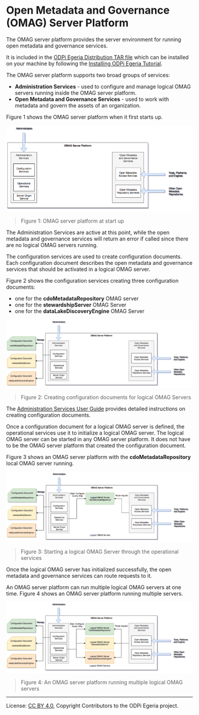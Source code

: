 <!-- SPDX-License-Identifier: CC-BY-4.0 -->
<!-- Copyright Contributors to the ODPi Egeria project. -->

# Open Metadata and Governance (OMAG) Server Platform

The OMAG server platform provides the server environment for running open metadata
and governance services.

It is included in the [ODPi Egeria Distribution TAR file](../../../open-metadata-distribution/open-metadata-assemblies)
which can be installed on your machine by following the [Installing ODPi Egeria Tutorial](../../../open-metadata-resources/open-metadata-tutorials/building-egeria-tutorial/task-installing-egeria.md).

The OMAG server platform supports two broad groups of services:

* **Administration Services** - used to configure and manage logical OMAG servers running inside the OMAG server platform.
* **Open Metadata and Governance Services** - used to work with metadata and govern the assets of an organization.

Figure 1 shows the OMAG server platform when it first starts up.

![Figure 1](omag-server-platform-start-up.png)
> Figure 1: OMAG server platform at start up

The Administration Services are active at this point, while the open metadata and governance services
will return an error if called since there are no logical OMAG servers running.

The configuration services are used to create configuration documents.  Each configuration document
describes the open metadata and governance services that should be activated in a logical OMAG server.

Figure 2 shows the configuration services creating three configuration documents:
* one for the **cdoMetadataRepository** OMAG server
* one for the **stewardshipServer** OMAG Server
* one for the **dataLakeDiscoveryEngine** OMAG Server

![Figure 2](omag-server-platform-configure.png)
> Figure 2: Creating configuration documents for logical OMAG Servers

The [Administration Services User Guide](../../../open-metadata-implementation/governance-servers/admin-services/Using-the-Admin-Services.md)
provides detailed instructions on creating configuration documents.

Once a configuration document for a logical OMAG server is defined,
the operational services use it to initialize a logical OMAG server.
The logical OMAG server can be started in any OMAG server platform.
It does not have to be the OMAG server platform that created the configuration document.

Figure 3 shows an OMAG server platform with the **cdoMetadataRepository** local OMAG server
running.

![Figure 3](omag-server-platform-initialize-logical-omag-server.png)
> Figure 3: Starting a logical OMAG Server through the operational services

Once the logical OMAG server has initialized successfully, the open metadata and governance services
can route requests to it.

An OMAG server platform can run multiple logical OMAG servers at one time.  Figure 4 shows an OMAG server platform
running multiple servers.

![Figure 4](omag-server-platform-overview.png)
> Figure 4: An OMAG server platform running multiple logical OMAG servers




----
License: [CC BY 4.0](https://creativecommons.org/licenses/by/4.0/),
Copyright Contributors to the ODPi Egeria project.